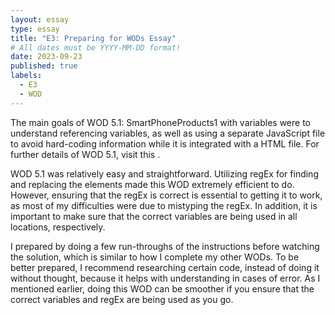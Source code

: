 ```yaml
---
layout: essay
type: essay
title: "E3: Preparing for WODs Essay"
# All dates must be YYYY-MM-DD format!
date: 2023-09-23
published: true
labels:
  - E3
  - WOD
---
```

The main goals of WOD 5.1: SmartPhoneProducts1 with variables were to understand referencing variables, as well as using a separate JavaScript file to avoid hard-coding information while it is integrated with a HTML file. For further details of WOD 5.1, visit this <link rel="link" href="https://dport96.github.io/ITM352/morea/050.variables_data_types/experience-SmartPhoneProducts1_variables.html">.

WOD 5.1 was relatively easy and straightforward. Utilizing regEx for finding and replacing the elements made this WOD extremely efficient to do. However, ensuring that the regEx is correct is essential to getting it to work, as most of my difficulties were due to mistyping the regEx. In addition, it is important to make sure that the correct variables are being used in all locations, respectively. 

I prepared by doing a few run-throughs of the instructions before watching the solution, which is similar to how I complete my other WODs. To be better prepared, I recommend researching certain code, instead of doing it without thought, because it helps with understanding in cases of error. As I mentioned earlier, doing this WOD can be smoother if you ensure that the correct variables and regEx are being used as you go.
